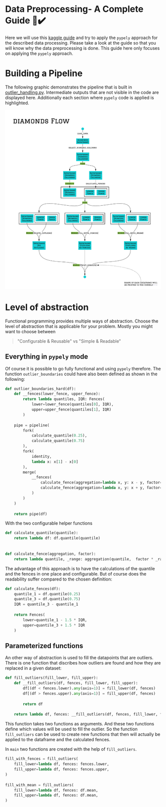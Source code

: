# Data Preprocessing- A Complete Guide 💯✔️ 

Here we will use this [kaggle guide](https://www.kaggle.com/berkayalan/data-preprocessing-a-complete-guide) and try to apply the `pypely` approach for the described data processing. Please take a look at the guide so that you will know why the data preprocessing is done. This guide here only focuses on applying the `pypely` approach.

# Building a Pipeline
The following graphic demonstrates the pipeline that is built in [outlier_handling.py](.(outlier_handling.py)). Intermediate outputs that are not visible in the code are displayed here. Additionally each section where `pypely` code is applied is highlighted.

![](flow.jpg)

# Level of abstraction
Functional programming provides multiple ways of abstraction. Choose the level of abstraction that is applicable for your problem. Mostly you might want to choose between 

>"Configurable & Reusable" vs "Simple & Readable"

## Everything in `pypely` mode
Of course it is possible to go fully functional and using `pypely` therefore. The function `outlier_boundaries` could have also been defined as shown in the following:

```python
def outlier_boundaries_hard(df):
    def __fences(lower_fence, upper_fence):
        return lambda quantiles, IQR: Fences(
            lower=lower_fence(quantiles[0], IQR), 
            upper=upper_fence(quantiles[1], IQR)
        )

    pipe = pipeline(
        fork(
            calculate_quantile(0.25),
            calculate_quantile(0.75)
        ),
        fork(
            identity,
            lambda x: x[1] - x[0]
        ),
        merge(
            __fences(
                calculate_fence(aggregation=lambda x, y: x - y, factor=1.5),
                calculate_fence(aggregation=lambda x, y: x + y, factor=1.5),
            )
        )
    )

    return pipe(df)
```

With the two configurable helper functions

```python
def calculate_quantile(quantile):
    return lambda df: df.quantile(quantile)


def calculate_fence(aggregation, factor):
    return lambda quantile, _range: aggregation(quantile,  factor * _range)
```

The advantage of this approach is to have the calculations of the quantile and the fences in one place and configurable. But of course does the readability suffer compared to the chosen definition:

```python
def calculate_fences(df):
    quantile_1 = df.quantile(0.25)
    quantile_3 = df.quantile(0.75)
    IQR = quantile_3 - quantile_1

    return Fences(
        lower=quantile_1 - 1.5 * IQR,
        upper=quantile_3 + 1.5 * IQR
    )
```

## Parameterized functions
An other way of abstraction is used to fill the datapoints that are outliers. There is one function that discribes how outliers are found and how they are replaced in a given dataset:

```python
def fill_outliers(fill_lower, fill_upper):
    def __fill_outliers(df, fences, fill_lower, fill_upper):
        df[(df < fences.lower).any(axis=1)] = fill_lower(df, fences)
        df[(df > fences.upper).any(axis=1)] = fill_upper(df, fences)

        return df

    return lambda df, fences: __fill_outliers(df, fences, fill_lower, fill_upper)
```

This function takes two functions as arguments. And these two functions define which values will be used to fill the outlier. So the function `fill_outliers` can be used to create new functions that then will actually be applied to the dataframe and the calculated fences. 

In `main` two functions are created with the help of `fill_outliers`.

```python
fill_with_fences = fill_outliers(
    fill_lower=lambda df, fences: fences.lower,
    fill_upper=lambda df, fences: fences.upper,
)

fill_with_mean = fill_outliers(
    fill_lower=lambda df, fences: df.mean,
    fill_upper=lambda df, fences: df.mean,
)
```

